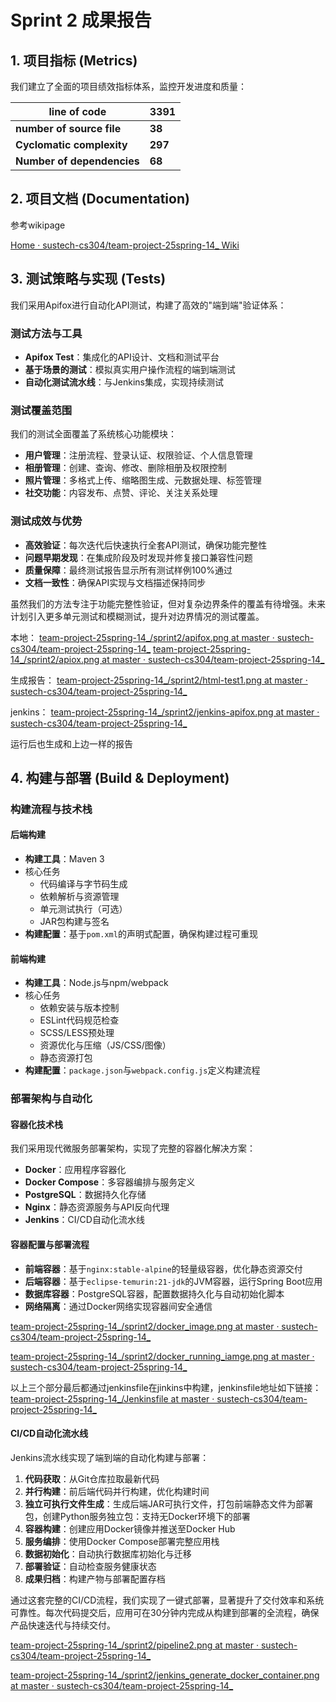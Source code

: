 # Sprint 2 成果报告

## 1. 项目指标 (Metrics)

我们建立了全面的项目绩效指标体系，监控开发进度和质量：

| line of code               | 3391    |
| -------------------------- | ------- |
| **number of source file**  | **38**  |
| **Cyclomatic complexity**  | **297** |
| **Number of dependencies** | **68**  |



## 2. 项目文档 (Documentation)

参考wikipage

[Home · sustech-cs304/team-project-25spring-14_ Wiki](https://github.com/sustech-cs304/team-project-25spring-14_/wiki)

## 3. 测试策略与实现 (Tests)

我们采用Apifox进行自动化API测试，构建了高效的"端到端"验证体系：

### 测试方法与工具

- **Apifox Test**：集成化的API设计、文档和测试平台
- **基于场景的测试**：模拟真实用户操作流程的端到端测试
- **自动化测试流水线**：与Jenkins集成，实现持续测试

### 测试覆盖范围

我们的测试全面覆盖了系统核心功能模块：

- **用户管理**：注册流程、登录认证、权限验证、个人信息管理
- **相册管理**：创建、查询、修改、删除相册及权限控制
- **照片管理**：多格式上传、缩略图生成、元数据处理、标签管理
- **社交功能**：内容发布、点赞、评论、关注关系处理

### 测试成效与优势

- **高效验证**：每次迭代后快速执行全套API测试，确保功能完整性
- **问题早期发现**：在集成阶段及时发现并修复接口兼容性问题
- **质量保障**：最终测试报告显示所有测试样例100%通过
- **文档一致性**：确保API实现与文档描述保持同步

虽然我们的方法专注于功能完整性验证，但对复杂边界条件的覆盖有待增强。未来计划引入更多单元测试和模糊测试，提升对边界情况的测试覆盖。

本地：
[team-project-25spring-14_/sprint2/apifox.png at master · sustech-cs304/team-project-25spring-14_](https://github.com/sustech-cs304/team-project-25spring-14_/blob/master/sprint2/apifox.png)
[team-project-25spring-14_/sprint2/apiox.png at master · sustech-cs304/team-project-25spring-14_](https://github.com/sustech-cs304/team-project-25spring-14_/blob/master/sprint2/apiox.png)

生成报告：
[team-project-25spring-14_/sprint2/html-test1.png at master · sustech-cs304/team-project-25spring-14_](https://github.com/sustech-cs304/team-project-25spring-14_/blob/master/sprint2/html-test1.png)

jenkins：
[team-project-25spring-14_/sprint2/jenkins-apifox.png at master · sustech-cs304/team-project-25spring-14_](https://github.com/sustech-cs304/team-project-25spring-14_/blob/master/sprint2/jenkins-apifox.png)

运行后也生成和上边一样的报告

## 4. 构建与部署 (Build & Deployment)

### 构建流程与技术栈

#### 后端构建

- **构建工具**：Maven 3
- 核心任务
  - 代码编译与字节码生成
  - 依赖解析与资源管理
  - 单元测试执行（可选）
  - JAR包构建与签名
- **构建配置**：基于`pom.xml`的声明式配置，确保构建过程可重现

#### 前端构建

- **构建工具**：Node.js与npm/webpack
- 核心任务
  - 依赖安装与版本控制
  - ESLint代码规范检查
  - SCSS/LESS预处理
  - 资源优化与压缩（JS/CSS/图像）
  - 静态资源打包
- **构建配置**：`package.json`与`webpack.config.js`定义构建流程

### 部署架构与自动化

#### 容器化技术栈

我们采用现代微服务部署架构，实现了完整的容器化解决方案：

- **Docker**：应用程序容器化
- **Docker Compose**：多容器编排与服务定义
- **PostgreSQL**：数据持久化存储
- **Nginx**：静态资源服务与API反向代理
- **Jenkins**：CI/CD自动化流水线

#### 容器配置与部署流程

- **前端容器**：基于`nginx:stable-alpine`的轻量级容器，优化静态资源交付
- **后端容器**：基于`eclipse-temurin:21-jdk`的JVM容器，运行Spring Boot应用
- **数据库容器**：PostgreSQL容器，配置数据持久化与自动初始化脚本
- **网络隔离**：通过Docker网络实现容器间安全通信

[team-project-25spring-14_/sprint2/docker_image.png at master · sustech-cs304/team-project-25spring-14_](https://github.com/sustech-cs304/team-project-25spring-14_/blob/master/sprint2/docker_image.png)

[team-project-25spring-14_/sprint2/docker_running_iamge.png at master · sustech-cs304/team-project-25spring-14_](https://github.com/sustech-cs304/team-project-25spring-14_/blob/master/sprint2/docker_running_iamge.png)



以上三个部分最后都通过jenkinsfile在jinkins中构建，jenkinsfile地址如下链接：
[team-project-25spring-14_/Jenkinsfile at master · sustech-cs304/team-project-25spring-14_](https://github.com/sustech-cs304/team-project-25spring-14_/blob/master/Jenkinsfile)

#### CI/CD自动化流水线

Jenkins流水线实现了端到端的自动化构建与部署：

1. **代码获取**：从Git仓库拉取最新代码
2. **并行构建**：前后端代码并行构建，优化构建时间
3. **独立可执行文件生成**：生成后端JAR可执行文件，打包前端静态文件为部署包，创建Python服务独立包：支持无Docker环境下的部署
4. **容器构建**：创建应用Docker镜像并推送至Docker Hub
5. **服务编排**：使用Docker Compose部署完整应用栈
6. **数据初始化**：自动执行数据库初始化与迁移
7. **部署验证**：自动检查服务健康状态
8. **成果归档**：构建产物与部署配置存档

通过这套完整的CI/CD流程，我们实现了一键式部署，显著提升了交付效率和系统可靠性。每次代码提交后，应用可在30分钟内完成从构建到部署的全流程，确保产品快速迭代与持续交付。

[team-project-25spring-14_/sprint2/pipeline2.png at master · sustech-cs304/team-project-25spring-14_](https://github.com/sustech-cs304/team-project-25spring-14_/blob/master/sprint2/pipeline2.png)

[team-project-25spring-14_/sprint2/jenkins_generate_docker_container.png at master · sustech-cs304/team-project-25spring-14_](https://github.com/sustech-cs304/team-project-25spring-14_/blob/master/sprint2/jenkins_generate_docker_container.png)

